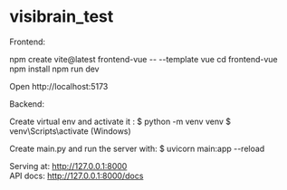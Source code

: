 # visibrain_test

Frontend:

npm create vite@latest frontend-vue -- --template vue
cd frontend-vue
npm install
npm run dev

Open http://localhost:5173



Backend:

Create virtual env and activate it :
$ python -m venv venv
$ venv\Scripts\activate (Windows)


Create main.py and run the server with:
$ uvicorn main:app --reload

Serving at: http://127.0.0.1:8000                                                              
API docs: http://127.0.0.1:8000/docs              
                                                             